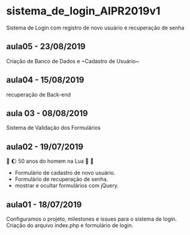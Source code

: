 # sistema_de_login_AIPR2019v1
Sistema de Login com registro de novo usuário e recuperação de senha


## aula05 - 23/08/2019
Criação de Banco de Dados e ~Cadastro de Usuário~


## aula04 - 15/08/2019
recuperação de Back-end


## aula 03 - 08/08/2019
Sistema de Validação dos Formulários

## aula02 - 19/07/2019 
:rocket: :moon: 50 anos do homem na Lua 🌝 🌚

* Formulário de cadastro de novo usuário.
* Formulário de recuperação de senha.
* mostrar e ocultar formulários com jQuery.


## aula01 - 18/07/2019
Configuramos o projeto, milestones e issues para o sistema de login.
Criação do arquivo index.php e formulário de login.